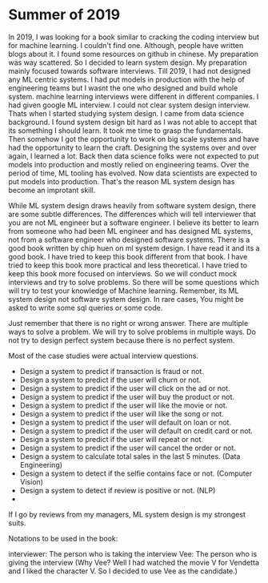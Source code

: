 
# Summer of 2019

In 2019, I was looking for a book similar to cracking the coding interview but for machine learning. I couldn't find one. Although, people have written blogs about it. I found some resources on github in chinese. My preparation was way scattered. So I decided to learn system design. My preparation mainly focused towards software interviews. 
Till 2019, I had not designed any ML centric systems. I had put models in production with the help of engineering teams but I wasnt the one who designed and build whole system. 
machine learning interviews were different in different companies. I had given google ML interview. I could not clear system design interview. Thats when I started studying system design. I came from data science background. I found system design bit hard as I was not able to accept that its something I should learn. It took me time to grasp the fundamentals. 
Then somehow I got the opportunity to work on big scale systems and have had the opportunity to learn the craft. Designing the systems over and over again, I learned a lot. 
Back then data science folks were not expected to put models into production and mostly relied on engineering teams. Over the period of time, ML tooling has evolved. Now data scientists are expected to put models into production. That's the reason ML system design has become an improtant skill. 

While ML system design draws heavily from software system design, there are some subtle differences. The differences which will tell interviewer that you are not ML engineer but a software engineer. I believe its better to learn from someone who had been ML engineer and has designed ML systems, not from a software engineer who designed software systems.
There is a good book written by chip huen on ml system design. I have read it and its a good book. I have tried to keep this book different from that book. I have tried to keep this book more practical and less theoretical. I have tried to keep this book more focused on interviews. So we will conduct mock interviews and try to solve problems. So there will be some questions which will try to test your knowledge of Machine learning. Remember, its ML system design not software system design. In rare cases, You might be asked to write some sql 
queries or some code. 

Just remember that there is no right or wrong answer. There are multiple ways to solve a problem. We will try to solve problems in multiple ways. Do not try to design perfect system because there is no perfect system. 

Most of the case studies were actual interview questions. 

- Design a system to predict if transaction is fraud or not.
- Design a system to predict if the user will churn or not.
- Design a system to predict if the user will click on the ad or not.
- Design a system to predict if the user will buy the product or not.
- Design a system to predict if the user will like the movie or not.
- Design a system to predict if the user will like the song or not.
- Design a system to predict if the user will default on loan or not.
- Design a system to predict if the user will default on credit card or not.
- Design a system to predict if the user will repeat or not. 
- Design a system to predict if the user will cancel the order or not.
- Design a system to calculate total sales in the last 5 minutes. (Data Engineering)
- Design a system to detect if the selfie contains face or not. (Computer Vision)
- Design a system to detect if review is positive or not. (NLP)
- 

If I go by reviews from my managers, ML system design is my strongest suits. 


Notations to be used in the book:

interviewer: The person who is taking the interview
Vee: The person who is giving the interview
(Why Vee? Well I had watched the movie V for Vendetta and I liked the character V. So I decided to use Vee as the candidate.)
